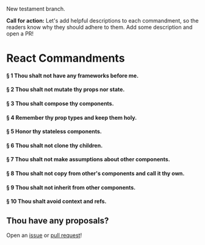 New testament branch.

**Call for action:** Let's add helpful descriptions to each commandment, so the readers know why they should adhere to them. Add some description and open a PR!

# React Commandments

#### § 1 Thou shalt not have any frameworks before me.
#### § 2 Thou shalt not mutate thy props nor state.
#### § 3 Thou shalt compose thy components.
#### § 4 Remember thy prop types and keep them holy.
#### § 5 Honor thy stateless components.
#### § 6 Thou shalt not clone thy children.
#### § 7 Thou shalt not make assumptions about other components.
#### § 8 Thou shalt not copy from other's components and call it thy own.
#### § 9 Thou shalt not inherit from other components.
#### § 10 Thou shalt avoid context and refs.


## Thou have any proposals?

Open an [issue](https://github.com/andywer/react-commandments/issues) or [pull request](https://github.com/andywer/react-commandments/pulls)!
